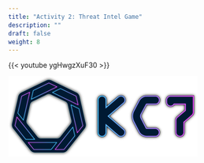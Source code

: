```yaml
---
title: "Activity 2: Threat Intel Game"
description: ""
draft: false
weight: 8
---
```


<!-- Insert What is Whodunit video with intro trivia about hactivist/cybercrime/nation sponsored-->
{{< youtube ygHwgzXuF30 >}}

![alt](../kusto-kc7/Images/KC7Logo.png)
